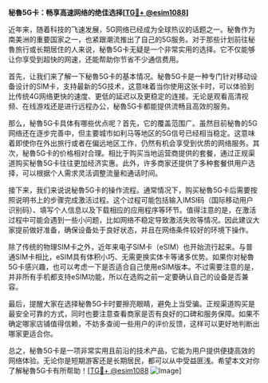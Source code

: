 **秘魯5G卡：畅享高速网络的绝佳选择[[TG💪+ @esim1088](https://t.me/s/esim1088)]**

近年来，随着科技的飞速发展，5G网络已经成为全球热议的话题之一。秘魯作为南美洲的重要国家之一，也紧跟潮流推出了自己的5G服务。对于那些计划前往秘魯旅行或长期居住的人来说，秘魯5G卡无疑是一个非常实用的选择。它不仅能够让你享受到超快的网速，还能帮助你节省不少通信费用。

首先，让我们来了解一下秘魯5G卡的基本情况。秘魯5G卡是一种专门针对移动设备设计的SIM卡，支持最新的5G技术，这意味着当你使用这张卡时，可以体验到比传统4G网络更快的速度、更低的延迟以及更稳定的连接。无论是观看高清视频、在线游戏还是进行远程办公，秘魯5G卡都能提供流畅且高效的服务。

那么，秘魯5G卡具体有哪些优点呢？首先，它的覆盖范围广。虽然目前秘魯的5G网络还在逐步完善中，但主要城市如利马等地区的5G信号已经相当稳定。这意味着即使你在外出旅行或者在偏远地区工作，仍然有机会享受到优质的网络服务。其次，秘魯5G卡的价格相对合理。相比于购买当地运营商提供的套餐，通过正规渠道购买秘魯5G卡往往更加经济实惠。此外，许多商家还提供了多种套餐供用户选择，可以根据个人需求灵活调整流量和通话时间。

接下来，我们来说说秘魯5G卡的操作流程。通常情况下，购买秘魯5G卡后需要按照说明书上的步骤完成激活过程。这个过程可能包括输入IMSI码（国际移动用户识别码）、填写个人信息以及下载相应的应用程序等环节。值得注意的是，在激活过程中可能会遇到一些小问题，比如网络不稳定导致激活失败等情况。因此建议大家提前做好准备，确保设备处于良好状态，并且在网络条件较好的环境下操作。

除了传统的物理SIM卡之外，近年来电子SIM卡（eSIM）也开始流行起来。与普通SIM卡相比，eSIM具有体积小巧、无需更换实体卡等诸多优势。如果你对秘魯5G卡感兴趣，也可以考虑一下是否适合自己使用eSIM版本。不过需要注意的是，并非所有手机都支持eSIM功能，所以在选购之前一定要确认自己的设备是否兼容。

最后，提醒大家在选择秘魯5G卡时要擦亮眼睛，避免上当受骗。正规渠道购买是最安全可靠的方式，同时也要注意查看商家是否有良好的口碑和服务保障。如果不确定哪家店铺值得信赖，不妨多查阅一些用户的评价反馈，这样可以更好地判断出哪家更适合你。

总之，秘魯5G卡是一项非常实用且前沿的技术产品，它能为用户提供便捷高效的网络体验。无论你是短期游客还是长期居民，都可以从中受益匪浅。希望本文对你了解秘魯5G卡有所帮助！[[TG💪+ @esim1088](https://t.me/s/esim1088) ![Image](https://i.postimg.cc/4NQfJmqS/Snipaste-2025-05-13-00-14-12.png)]